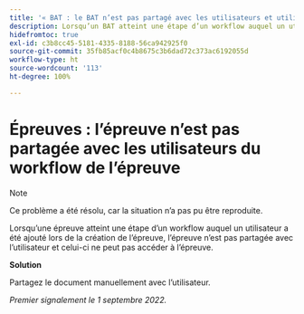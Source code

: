 ```yaml
---
title: '« BAT : le BAT n’est pas partagé avec les utilisateurs et utilisatrices du workflow du BAT »'
description: Lorsqu’un BAT atteint une étape d’un workflow auquel un utilisateur ou une utilisatrice a été ajouté(e) lors de la création de ce BAT, il n’est pas partagé avec l’utilisateur ou l’utilisatrice qui ne peut pas accéder à l’épreuve.
hidefromtoc: true
exl-id: c3b8cc45-5181-4335-8188-56ca942925f0
source-git-commit: 35fb85acf0c4b8675c3b6dad72c373ac6192055d
workflow-type: ht
source-wordcount: '113'
ht-degree: 100%

---
```


# Épreuves : l’épreuve n’est pas partagée avec les utilisateurs du workflow de l’épreuve

<!--This issue is on the WF and WFP TOCs-->
<!--Requested article-->

>[!NOTE]
>
>Ce problème a été résolu, car la situation n’a pas pu être reproduite.

Lorsqu’une épreuve atteint une étape d’un workflow auquel un utilisateur a été ajouté lors de la création de l’épreuve, l’épreuve n’est pas partagée avec l’utilisateur et celui-ci ne peut pas accéder à l’épreuve.

**Solution**

Partagez le document manuellement avec l’utilisateur.

_Premier signalement le 1 septembre 2022._
